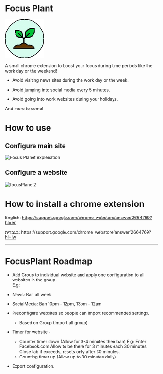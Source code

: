 # Focus Plant

![LogoAnim](/Images/logoAnim.gif)

A small chrome extension to boost your focus during time periods like the work day or the weekend!  

- Avoid visiting news sites during the work day or the week.  
  
- Avoid jumping into social media every 5 minutes.  

- Avoid going into work websites during your holidays.  

And more to come!

# How to use

## Configure main site
![Focus Planet explenation](https://user-images.githubusercontent.com/4838211/178327585-b3f6dbd7-513c-4dc5-aad1-554b26fb3d23.png)

## Configure a website

![focusPlanet2](https://user-images.githubusercontent.com/4838211/178328564-f9af0056-f498-4c1e-86c8-40c62ac1fa8d.png)


# How to install a chrome extension

English: 
https://support.google.com/chrome_webstore/answer/2664769?hl=en

בעברית:
https://support.google.com/chrome_webstore/answer/2664769?hl=iw


---

# FocusPlant Roadmap

- Add Group to individual website and apply one configuration to all websites in the group.  
E.g: 
- News: Ban all week
- SocialMedia: Ban 10pm - 12pm, 13pm - 12am 

- Preconfigure websites so people can import recommended settings.
  - Based on Group (Import all group)

- Timer for website -
    - Counter timer down (Allow for 3-4 minutes then ban)
      E.g: Enter Facebook.com
      Allow to be there for 3 minutes each 30 minutes.  
      Close tab if exceeds, resets only after 30 minutes.  
    - Counting timer up (Allow up to 30 minutes daily)

- Export configuration.  

